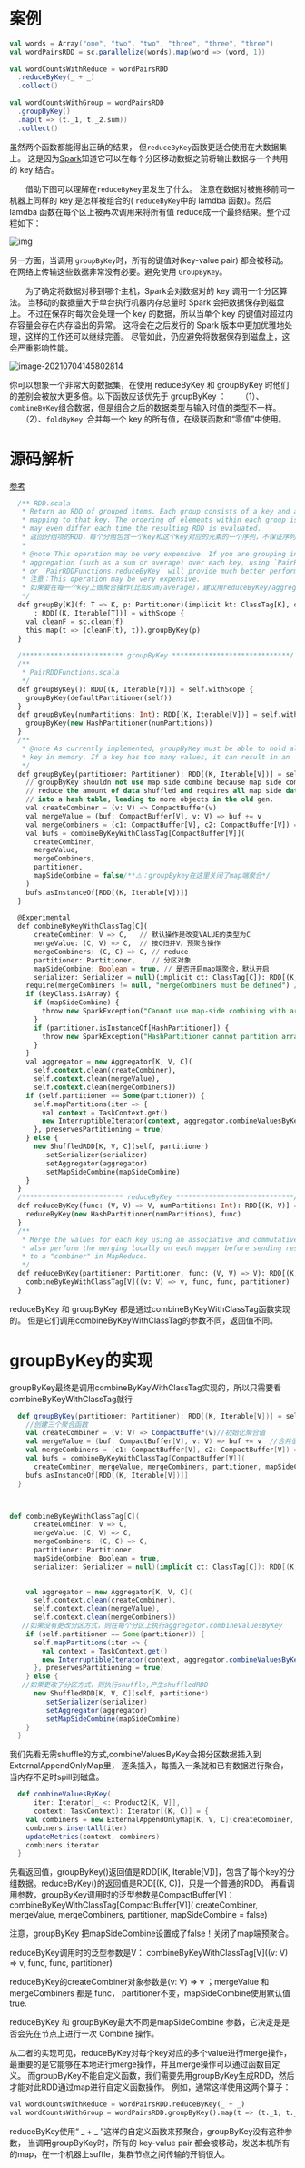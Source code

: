 # 案例
```scala
val words = Array("one", "two", "two", "three", "three", "three")
val wordPairsRDD = sc.parallelize(words).map(word => (word, 1))
 
val wordCountsWithReduce = wordPairsRDD
  .reduceByKey(_ + _)
  .collect()
 
val wordCountsWithGroup = wordPairsRDD
  .groupByKey()
  .map(t => (t._1, t._2.sum))
  .collect()
```

虽然两个函数都能得出正确的结果， 但`reduceByKey`函数更适合使用在大数据集上。 这是因为[Spark](https://www.iteblog.com/archives/tag/spark/)知道它可以在每个分区移动数据之前将输出数据与一个共用的 key 结合。

　　借助下图可以理解在`reduceByKey`里发生了什么。 注意在数据对被搬移前同一机器上同样的 key 是怎样被组合的( `reduceByKey`中的 lamdba 函数)。然后 lamdba 函数在每个区上被再次调用来将所有值 reduce成一个最终结果。整个过程如下：

![img](https://piggo-picture.oss-cn-hangzhou.aliyuncs.com/image/623d1124d6954fb4041a6913458a2892.png)

另一方面，当调用 `groupByKey`时，所有的键值对(key-value pair) 都会被移动。在网络上传输这些数据非常没有必要。避免使用 `GroupByKey`。

　　为了确定将数据对移到哪个主机，Spark会对数据对的 key 调用一个分区算法。 当移动的数据量大于单台执行机器内存总量时 Spark 会把数据保存到磁盘上。 不过在保存时每次会处理一个 key 的数据，所以当单个 key 的键值对超过内存容量会存在内存溢出的异常。 这将会在之后发行的 Spark 版本中更加优雅地处理，这样的工作还可以继续完善。 尽管如此，仍应避免将数据保存到磁盘上，这会严重影响性能。

![image-20210704145802814](https://piggo-picture.oss-cn-hangzhou.aliyuncs.com/image/image-20210704145802814.png)

你可以想象一个非常大的数据集，在使用 reduceByKey 和 groupByKey 时他们的差别会被放大更多倍。以下函数应该优先于 groupByKey ：
　　（1）、`combineByKey`组合数据，但是组合之后的数据类型与输入时值的类型不一样。
　　（2）、`foldByKey `合并每一个 key 的所有值，在级联函数和“零值”中使用。

# 源码解析

[参考](https://blog.51cto.com/u_15278282/2931980)

```sql
  /** RDD.scala
   * Return an RDD of grouped items. Each group consists of a key and a sequence of elements
   * mapping to that key. The ordering of elements within each group is not guaranteed, and
   * may even differ each time the resulting RDD is evaluated.
   * 返回分组项的RDD，每个分组包含一个key和这个key对应的元素的一个序列，不保证序列的顺序。
   *
   * @note This operation may be very expensive. If you are grouping in order to perform an
   * aggregation (such as a sum or average) over each key, using `PairRDDFunctions.aggregateByKey`
   * or `PairRDDFunctions.reduceByKey` will provide much better performance.
   * 注意：This operation may be very expensive.
   * 如果要在每一个key上做聚合操作(比如sum/average)，建议用reduceByKey/aggregateByKey来获得更好的性能。
   */
  def groupBy[K](f: T => K, p: Partitioner)(implicit kt: ClassTag[K], ord: Ordering[K] = null)
      : RDD[(K, Iterable[T])] = withScope {
    val cleanF = sc.clean(f)
    this.map(t => (cleanF(t), t)).groupByKey(p)
  }
  
  /************************* groupByKey *****************************/
  /**
   * PairRDDFunctions.scala
   */
  def groupByKey(): RDD[(K, Iterable[V])] = self.withScope {
    groupByKey(defaultPartitioner(self))
  }
  def groupByKey(numPartitions: Int): RDD[(K, Iterable[V])] = self.withScope {
    groupByKey(new HashPartitioner(numPartitions))
  }
  /**
   * @note As currently implemented, groupByKey must be able to hold all the key-value pairs for any
   * key in memory. If a key has too many values, it can result in an `OutOfMemoryError`.
   */
  def groupByKey(partitioner: Partitioner): RDD[(K, Iterable[V])] = self.withScope {
    // groupByKey shouldn not use map side combine because map side combine does not
    // reduce the amount of data shuffled and requires all map side data be inserted
    // into a hash table, leading to more objects in the old gen.
    val createCombiner = (v: V) => CompactBuffer(v)
    val mergeValue = (buf: CompactBuffer[V], v: V) => buf += v
    val mergeCombiners = (c1: CompactBuffer[V], c2: CompactBuffer[V]) => c1 ++= c2
    val bufs = combineByKeyWithClassTag[CompactBuffer[V]](
      createCombiner,
      mergeValue, 
      mergeCombiners,
      partitioner, 
      mapSideCombine = false/**⚠️：groupBykey在这里关闭了map端聚合*/
    )
    bufs.asInstanceOf[RDD[(K, Iterable[V])]]
  }
  
  @Experimental
  def combineByKeyWithClassTag[C](
      createCombiner: V => C,   // 默认操作是改变VALUE的类型为C
      mergeValue: (C, V) => C,  // 按C归并V，预聚合操作
      mergeCombiners: (C, C) => C, // reduce
      partitioner: Partitioner,    // 分区对象
      mapSideCombine: Boolean = true, // 是否开启map端聚合，默认开启
      serializer: Serializer = null)(implicit ct: ClassTag[C]): RDD[(K, C)] = self.withScope {
    require(mergeCombiners != null, "mergeCombiners must be defined") // required as of Spark 0.9.0
    if (keyClass.isArray) {
      if (mapSideCombine) {
        throw new SparkException("Cannot use map-side combining with array keys.")
      }
      if (partitioner.isInstanceOf[HashPartitioner]) {
        throw new SparkException("HashPartitioner cannot partition array keys.")
      }
    }
    val aggregator = new Aggregator[K, V, C](
      self.context.clean(createCombiner),
      self.context.clean(mergeValue),
      self.context.clean(mergeCombiners))
    if (self.partitioner == Some(partitioner)) {
      self.mapPartitions(iter => {
        val context = TaskContext.get()
        new InterruptibleIterator(context, aggregator.combineValuesByKey(iter, context))
      }, preservesPartitioning = true)
    } else {
      new ShuffledRDD[K, V, C](self, partitioner)
        .setSerializer(serializer)
        .setAggregator(aggregator)
        .setMapSideCombine(mapSideCombine)
    }
  }
  /************************* reduceByKey *****************************/
  def reduceByKey(func: (V, V) => V, numPartitions: Int): RDD[(K, V)] = self.withScope {
    reduceByKey(new HashPartitioner(numPartitions), func)
  }
  /**
   * Merge the values for each key using an associative and commutative reduce function. This will
   * also perform the merging locally on each mapper before sending results to a reducer, similarly
   * to a "combiner" in MapReduce.
   */
  def reduceByKey(partitioner: Partitioner, func: (V, V) => V): RDD[(K, V)] = self.withScope {
    combineByKeyWithClassTag[V]((v: V) => v, func, func, partitioner)
  }
```



reduceByKey 和 groupByKey 都是通过combineByKeyWithClassTag函数实现的。
但是它们调用combineByKeyWithClassTag的参数不同，返回值不同。

# groupByKey的实现

groupByKey最终是调用combineByKeyWithClassTag实现的，所以只需要看combineByKeyWithClassTag就行

```scala
  def groupByKey(partitioner: Partitioner): RDD[(K, Iterable[V])] = self.withScope {
    //创建三个聚合函数
    val createCombiner = (v: V) => CompactBuffer(v)//初始化聚合值
    val mergeValue = (buf: CompactBuffer[V], v: V) => buf += v  //合并值
    val mergeCombiners = (c1: CompactBuffer[V], c2: CompactBuffer[V]) => c1 ++= c2//分区间合并
    val bufs = combineByKeyWithClassTag[CompactBuffer[V]](
      createCombiner, mergeValue, mergeCombiners, partitioner, mapSideCombine = false)
    bufs.asInstanceOf[RDD[(K, Iterable[V])]]
  }



def combineByKeyWithClassTag[C](
      createCombiner: V => C,
      mergeValue: (C, V) => C,
      mergeCombiners: (C, C) => C,
      partitioner: Partitioner,
      mapSideCombine: Boolean = true,
      serializer: Serializer = null)(implicit ct: ClassTag[C]): RDD[(K, C)] = self.withScope {

  
    val aggregator = new Aggregator[K, V, C](
      self.context.clean(createCombiner),
      self.context.clean(mergeValue),
      self.context.clean(mergeCombiners))
   //如果没有更改分区方式，则在每个分区上执行aggregator.combineValuesByKey
    if (self.partitioner == Some(partitioner)) {
      self.mapPartitions(iter => {
        val context = TaskContext.get()
        new InterruptibleIterator(context, aggregator.combineValuesByKey(iter, context))
      }, preservesPartitioning = true)
    } else {
   //如果更改了分区方式，则执行shuffle,产生shuffledRDD
      new ShuffledRDD[K, V, C](self, partitioner)
        .setSerializer(serializer)
        .setAggregator(aggregator)
        .setMapSideCombine(mapSideCombine)
    }
  }
```



我们先看无需shuffle的方式,combineValuesByKey会把分区数据插入到ExternalAppendOnlyMap里， 逐条插入，每插入一条就和已有数据进行聚合，当内存不足时spill到磁盘。

```scala
  def combineValuesByKey(
      iter: Iterator[_ <: Product2[K, V]],
      context: TaskContext): Iterator[(K, C)] = {
    val combiners = new ExternalAppendOnlyMap[K, V, C](createCombiner, mergeValue, mergeCombiners)
    combiners.insertAll(iter)
    updateMetrics(context, combiners)
    combiners.iterator
  }
```







先看返回值，groupByKey()返回值是RDD[(K, Iterable[V])]，包含了每个key的分组数据。reduceByKey()的返回值是RDD[(K, C)]，只是一个普通的RDD。
再看调用参数，groupByKey调用时的泛型参数是CompactBuffer[V]：
combineByKeyWithClassTag[CompactBuffer[V]](
      createCombiner, mergeValue, mergeCombiners, partitioner, mapSideCombine = false)

注意，groupByKey 把mapSideCombine设置成了false！关闭了map端预聚合。

reduceByKey调用时的泛型参数是V：
combineByKeyWithClassTag[V]((v: V) => v, func, func, partitioner)

reduceByKey的createCombiner对象参数是(v: V) => v ；mergeValue 和 mergeCombiners 都是 func，
partitioner不变，mapSideCombine使用默认值 true.

reduceByKey 和 groupByKey最大不同是mapSideCombine 参数，它决定是是否会先在节点上进行一次 Combine 操作。

从二者的实现可见，reduceByKey对每个key对应的多个value进行merge操作，最重要的是它能够在本地进行merge操作，并且merge操作可以通过函数自定义。
而groupByKey不能自定义函数，我们需要先用groupByKey生成RDD，然后才能对此RDD通过map进行自定义函数操作。
例如，通常这样使用这两个算子：

```sql
val wordCountsWithReduce = wordPairsRDD.reduceByKey(_ + _)
val wordCountsWithGroup = wordPairsRDD.groupByKey().map(t => (t._1, t._2.sum))
```

reduceByKey使用“ _ + _ ”这样的自定义函数来预聚合，groupByKey没有这种参数，
当调用groupByKey时，所有的 key-value pair 都会被移动，发送本机所有的map，在一个机器上suffle，集群节点之间传输的开销很大。

